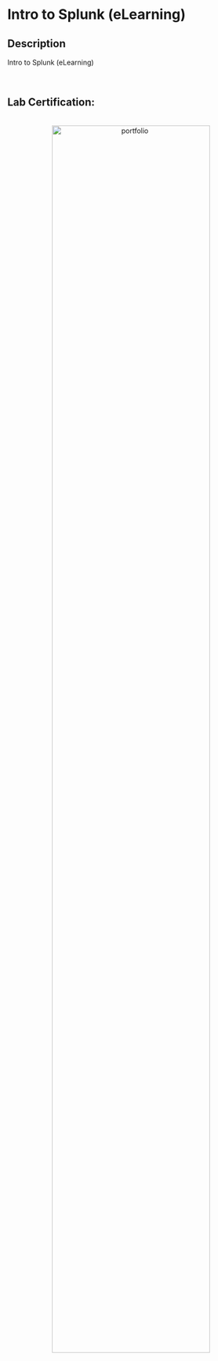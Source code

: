 <h1>Intro to Splunk (eLearning)</h1>



<h2>Description</h2>

Intro to Splunk (eLearning)

<br />

<h2>Lab Certification:</h2>

<p align="center">
<br/>
<img src="https://i.imgur.com/UREsy9P.png" height="80%" width="80%" alt="portfolio"/>
<br />


<!--
 ```diff
- text in red
+ text in green
! text in orange
# text in gray
@@ text in purple (and bold)@@
```
--!>
